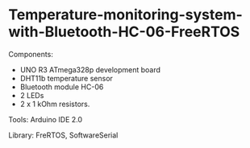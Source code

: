 # Temperature-monitoring-system-with-Bluetooth-HC-06-FreeRTOS

Components:
- UNO R3 ATmega328p development board
- DHT11b temperature sensor
- Bluetooth module HC-06
- 2 LEDs
- 2 x 1 kOhm resistors.

Tools: Arduino IDE 2.0

Library: FreRTOS, SoftwareSerial
